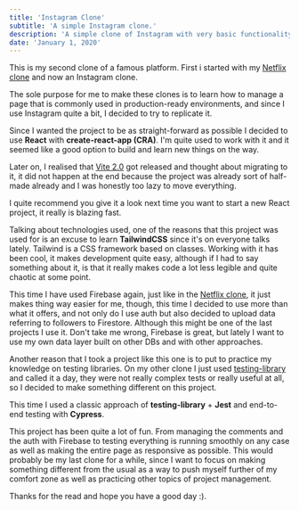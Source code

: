 ```yaml
---
title: 'Instagram Clone'
subtitle: 'A simple Instagram clone.'
description: 'A simple clone of Instagram with very basic functionality.  Made with React, TailwindCSS and Firebase. Including tests with testing-library, Jest and Cypress.'
date: 'January 1, 2020'
---
```


This is my second clone of a famous platform. First i started with my [Netflix clone](https://nstlopez.com/project/streaming-service) and now an Instagram clone.

The sole purpose for me to make these clones is to learn how to manage a page that is commonly used in production-ready environments, and since I use Instagram quite a bit, I decided to try to replicate it.

Since I wanted the project to be as straight-forward as possible I decided to use **React** with **create-react-app (CRA)**. I'm quite used to work with it and it seemed like a good option to build and learn new things on the way.

Later on, I realised that [Vite 2.0](https://dev.to/yyx990803/announcing-vite-2-0-2f0a) got released and thought about migrating to it, it did not happen at the end because the project was already sort of half-made already and I was honestly too lazy to move everything.

I quite recommend you give it a look next time you want to start a new React project, it really is blazing fast.

Talking about technologies used, one of the reasons that this project was used for is an excuse to learn **TailwindCSS** since it's on everyone talks lately. Tailwind is a CSS framework based on classes. Working with it has been cool, it makes development quite easy, although if I had to say something about it, is that it really makes code a lot less legible and quite chaotic at some point.

This time I have used Firebase again, just like in the [Netflix clone](https://nstlopez.com/project/streaming-service), it just makes thing way easier for me, though, this time I decided to use more than what it offers, and not only do I use auth but also decided to upload data referring to followers to Firestore. Although this might be one of the last projects I use it. Don't take me wrong, Firebase is great, but lately I want to use my own data layer built on other DBs and with other approaches.

Another reason that I took a project like this one is to put to practice my knowledge on testing libraries. On my other clone I just used [testing-library](https://testing-library.com/) and called it a day, they were not really complex tests or really useful at all, so I decided to make something different on this project.

This time I used a classic approach of **testing-library** + **Jest** and end-to-end testing with **Cypress**.

This project has been quite a lot of fun. From managing the comments and the auth with Firebase to testing everything is running smoothly on any case as well as making the entire page as responsive as possible. This would probably be my last clone for a while, since I want to focus on making something different from the usual as a way to push myself further of my comfort zone as well as practicing other topics of project management.

Thanks for the read and hope you have a good day :).

